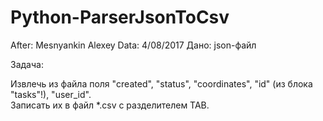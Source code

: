 # Python-ParserJsonToCsv
After: Mesnyankin Alexey
Data: 4/08/2017
Дано: json-файл<br>

Задача:<br>

Извлечь из файла поля "created", "status", "coordinates", "id" (из блока "tasks"!), "user_id".<br> 
Записать их в файл *.csv с разделителем TAB.
